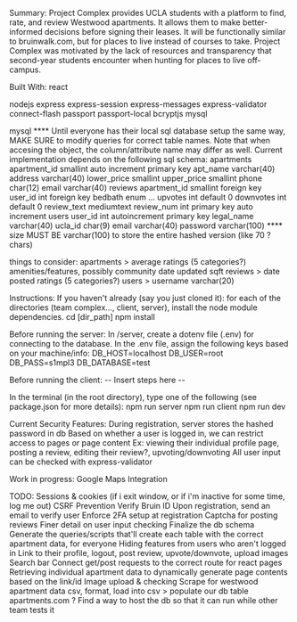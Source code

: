 Summary:
Project Complex provides UCLA students with a platform to find, rate, and review Westwood apartments. It allows them to make better-informed decisions before signing their leases. It will be functionally similar to bruinwalk.com, but for places to live instead of courses to take. Project Complex was motivated by the lack of resources and transparency that second-year students encounter when hunting for places to live off-campus.

Built With:
react

nodejs
  express
  express-session
  express-messages
  express-validator
  connect-flash
  passport
  passport-local
  bcryptjs
  mysql

mysql
  **** Until everyone has their local sql database setup the same way, MAKE SURE to modify queries for correct table names. Note that when accesing the object, the column/attribute name may differ as well. Current implementation depends on the following sql schema:
    apartments
      apartment_id smallint auto increment primary key
      apt_name varchar(40)
      address varchar(40)
      lower_price smallint
      upper_price smallint
      phone char(12)
      email varchar(40)
    reviews
      apartment_id smallint foreign key
      user_id int foreign key 
      bedbath enum ...
      upvotes int default 0
      downvotes int default 0
      review_text mediumtext 
      review_num int primary key auto increment
    users
      user_id int autoincrement primary key
      legal_name varchar(40)
      ucla_id char(9)
      email varchar(40)
      password varchar(100)
        **** size MUST BE varchar(100) to store the entire hashed version (like 70 ? chars)

things to consider:
  apartments >
    average ratings (5 categories?)
    amenities/features, possibly community
    date updated
    sqft
  reviews >
    date posted
    ratings (5 categories?)
  users >
    username varchar(20)

Instructions:
If you haven't already (say you just cloned it): for each of the directories (team complex..., client, server), install the node module dependencies.
  cd [dir_path]
  npm install

Before running the server:
  In /server, create a dotenv file (.env) for connecting to the database. In the .env file, assign the following keys based on your machine/info:
    DB_HOST=localhost
    DB_USER=root
    DB_PASS=s1mpl3
    DB_DATABASE=test

Before running the client:
  -- Insert steps here --

In the terminal (in the root directory), type one of the following (see package.json for more details):
  npm run server
  npm run client 
  npm run dev

Current Security Features:
  During registration, server stores the hashed password in db 
  Based on whether a user is logged in, we can restrict access to pages or page content 
    Ex: viewing their individual profile page, posting a review, editing their review?, upvoting/downvoting 
  All user input can be checked with express-validator 

Work in progress:
  Google Maps Integration

TODO:
  Sessions & cookies (if i exit window, or if i'm inactive for some time, log me out)
  CSRF Prevention
  Verify Bruin ID 
  Upon registration, send an email to verify user
  Enforce 2FA setup at registration
  Captcha for posting reviews
  Finer detail on user input checking
  Finalize the db schema
    Generate the queries/scripts that'll create each table with the correct apartment data, for everyone
  Hiding features from users who aren't logged in
    Link to their profile, logout, post review, upvote/downvote, upload images
  Search bar
  Connect get/post requests to the correct route for react pages
  Retrieving individual apartment data to dynamically generate page contents based on the link/id
  Image upload & checking
  Scrape for westwood apartment data csv, format, load into csv > populate our db table
    apartments.com ?
  Find a way to host the db so that it can run while other team tests it
